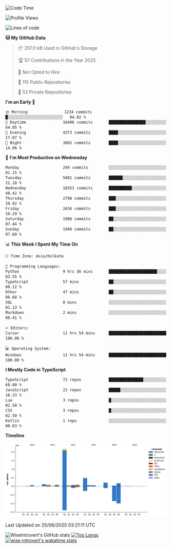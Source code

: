 <!--START_SECTION:waka-->
![Code Time](http://img.shields.io/badge/Code%20Time-2%2C361%20hrs%2029%20mins-blue)

![Profile Views](http://img.shields.io/badge/Profile%20Views-0-blue)

![Lines of code](https://img.shields.io/badge/From%20Hello%20World%20I%27ve%20Written-3.9%20million%20lines%20of%20code-blue)

**🐱 My GitHub Data** 

> 📦 207.0 kB Used in GitHub's Storage 
 > 
> 🏆 57 Contributions in the Year 2025
 > 
> 🚫 Not Opted to Hire
 > 
> 📜 115 Public Repositories 
 > 
> 🔑 53 Private Repositories 
 > 
**I'm an Early 🐤** 

```text
🌞 Morning                1234 commits        █░░░░░░░░░░░░░░░░░░░░░░░░   04.82 % 
🌆 Daytime                16406 commits       ████████████████░░░░░░░░░   64.05 % 
🌃 Evening                4373 commits        ████░░░░░░░░░░░░░░░░░░░░░   17.07 % 
🌙 Night                  3601 commits        ████░░░░░░░░░░░░░░░░░░░░░   14.06 % 
```
📅 **I'm Most Productive on Wednesday** 

```text
Monday                   294 commits         ░░░░░░░░░░░░░░░░░░░░░░░░░   01.15 % 
Tuesday                  5681 commits        ██████░░░░░░░░░░░░░░░░░░░   22.18 % 
Wednesday                10353 commits       ██████████░░░░░░░░░░░░░░░   40.42 % 
Thursday                 2798 commits        ███░░░░░░░░░░░░░░░░░░░░░░   10.92 % 
Friday                   2636 commits        ███░░░░░░░░░░░░░░░░░░░░░░   10.29 % 
Saturday                 1906 commits        ██░░░░░░░░░░░░░░░░░░░░░░░   07.44 % 
Sunday                   1946 commits        ██░░░░░░░░░░░░░░░░░░░░░░░   07.60 % 
```


📊 **This Week I Spent My Time On** 

```text
🕑︎ Time Zone: Asia/Kolkata

💬 Programming Languages: 
Python                   9 hrs 56 mins       █████████████████████░░░░   83.55 % 
TypeScript               57 mins             ██░░░░░░░░░░░░░░░░░░░░░░░   08.12 % 
Other                    47 mins             ██░░░░░░░░░░░░░░░░░░░░░░░   06.68 % 
SQL                      8 mins              ░░░░░░░░░░░░░░░░░░░░░░░░░   01.13 % 
Markdown                 2 mins              ░░░░░░░░░░░░░░░░░░░░░░░░░   00.41 % 

🔥 Editors: 
Cursor                   11 hrs 54 mins      █████████████████████████   100.00 % 

💻 Operating System: 
Windows                  11 hrs 54 mins      █████████████████████████   100.00 % 
```

**I Mostly Code in TypeScript** 

```text
TypeScript               72 repos            ███████████████░░░░░░░░░░   60.00 % 
JavaScript               22 repos            █████░░░░░░░░░░░░░░░░░░░░   18.33 % 
Lua                      3 repos             █░░░░░░░░░░░░░░░░░░░░░░░░   02.50 % 
CSS                      3 repos             █░░░░░░░░░░░░░░░░░░░░░░░░   02.50 % 
Kotlin                   1 repo              ░░░░░░░░░░░░░░░░░░░░░░░░░   00.83 % 
```



**Timeline**

![Lines of Code chart](https://raw.githubusercontent.com/wise-introvert/wise-introvert/master/assets/bar_graph.png)


 Last Updated on 25/06/2025 03:21:11 UTC
<!--END_SECTION:waka-->

![WiseIntrovert's GitHub stats](https://github-readme-stats.vercel.app/api?username=wise-introvert&count_private=true&show_icons=true)
[![Top Langs](https://github-readme-stats.vercel.app/api/top-langs/?username=wise-introvert&langs_count=10)](https://github.com/anuraghazra/github-readme-stats)
[![wise-introvert's wakatime stats](https://github-readme-stats.vercel.app/api/wakatime?username=wiseintrovert)](https://github.com/anuraghazra/github-readme-stats)
